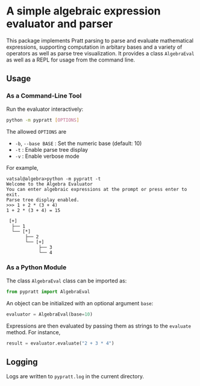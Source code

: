 # A simple algebraic expression evaluator and parser

This package implements Pratt parsing to parse and evaluate mathematical expressions, supporting computation in arbitary bases and a variety of operators as well as parse tree visualization. It provides a class `AlgebraEval` as well as a REPL for usage from the command line. 

## Usage

### As a Command-Line Tool
Run the evaluator interactively:

```bash
python -m pypratt [OPTIONS]
```
The allowed `OPTIONS` are
  - `-b`, `--base BASE`  : Set the numeric base (default: 10)
  - `-t`                 : Enable parse tree display
  - `-v`                 : Enable verbose mode

For example, 
```
vatsal@algebra>python -m pypratt -t 
Welcome to the Algebra Evaluator
You can enter algebraic expressions at the prompt or press enter to exit.
Parse tree display enabled.
>>> 1 + 2 * (3 + 4)
1 + 2 * (3 + 4) = 15

 [+]
  ├── 1
  └── [*]
       ├── 2
       └── [+]
            ├── 3
            └── 4

```

### As a Python Module
The class `AlgebraEval` class can be imported as:
```python
from pypratt import AlgebraEval
```
An object can be initialized with an optional argument `base`: 
```python
evaluator = AlgebraEval(base=10)
```
Expressions are then evaluated by passing them as strings to the `evaluate` method. For instance, 
```python
result = evaluator.evaluate("2 + 3 * 4")
```

## Logging
Logs are written to `pypratt.log` in the current directory.

